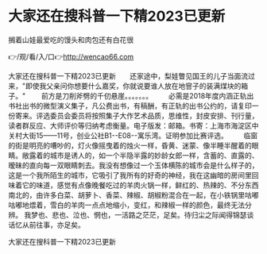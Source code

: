 # 大家还在搜科普一下精2023已更新
搁着山娃最爱吃的馒头和肉包还有白花很

👉/观/看/入/口👉http://wencao66.com

大家还在搜科普一下精2023已更新　　还家途中，梨娃瞥见国王的儿子当面流过来，"即使我父亲问你想要什么嘉奖，你就说要谁人放在地窨子的装满煤块的箱子。"
　　前方是刀削斧劈的千仞悬崖。。。。。。。
　　必需是2018年度内涵正轨出书社出书的微型演义集子，凡公费出书，有稿酬，有正轨的出书公约的，请复印一份寄来。评选委员会委员将按照集子大作艺术品质，思维性，封皮安排、刊行量，读者群反应、大师评价等归纳考虑衡量。电子版发：邮箱。书寄：上海市海淀区中关村大街15——11号，创业公社B1--E08--寓乐湾。证明参加比赛评选。
　　临窗的街是明亮的嘈吵的，灯火像摇曳着的烛火一样，昏黄、迷蒙、像半睡半醒着的眼睛。敞露着的城市是诱人的，如一个半隐半露的妙龄女郎一样，含蓄的、直露的、暧昧的直向每一双眼睛刺去。我没有想像过一个玉体横陈的城市会是什么样子的，这是一个我所陌生的城市，它吸引了我所有的好奇的神经，我在这幽暗的房间里回味着它的味道，感觉有点像晚餐吃过的羊肉火锅一样，鲜红的、热辣的、不分东西南北的，由许多白菜、胡萝卜、香菜、辣椒、胡椒粉混合在一起，在小铁锅里咕嘟咕嘟地煨着，雪白的羊肉一点点地缩小，变红，和辣椒一样的颜色，最终无法分辨。
我梦也、悲也、泣也、惘也，一活路之茫茫，足矣。待归尘之际闻得锦瑟谈话忆从前往事，亦足矣。

大家还在搜科普一下精2023已更新
